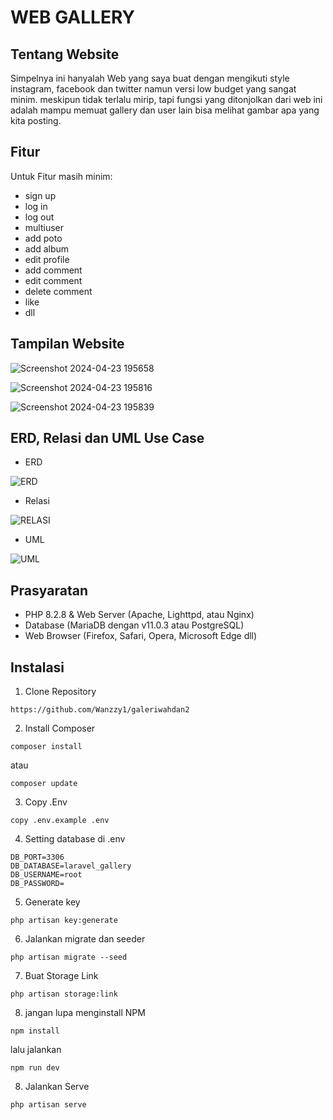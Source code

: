 # WEB GALLERY

## Tentang Website

Simpelnya ini hanyalah Web yang saya buat dengan mengikuti style instagram, facebook dan twitter namun versi low budget yang sangat minim. meskipun tidak terlalu mirip, tapi fungsi yang ditonjolkan dari web ini adalah mampu memuat gallery dan user lain bisa melihat gambar apa yang kita posting.

## Fitur

Untuk Fitur masih minim:
- sign up
- log in
- log out
- multiuser
- add poto
- add album
- edit profile
- add comment
- edit comment
- delete comment
- like
- dll

## Tampilan Website

![Screenshot 2024-04-23 195658](https://github.com/Wanzzy1/galeriwahdan2/assets/126433722/b145c2df-0189-4ae3-84e2-a37b4407d574)

![Screenshot 2024-04-23 195816](https://github.com/Wanzzy1/galeriwahdan2/assets/126433722/6347af6d-94c0-42ec-8a21-f26cd9153db5)

![Screenshot 2024-04-23 195839](https://github.com/Wanzzy1/galeriwahdan2/assets/126433722/15ce40a6-baf4-44f4-bc5c-02ce472f2120)

## ERD, Relasi dan UML Use Case

- ERD

![ERD](https://github.com/Wanzzy1/galeriwahdan2/assets/126433722/6634f6ae-4e79-43d4-a4b3-44af1191048e)

- Relasi

![RELASI](https://github.com/Wanzzy1/galeriwahdan2/assets/126433722/71728000-c1e8-4da6-817e-d300652ad245)

- UML

![UML](https://github.com/Wanzzy1/galeriwahdan2/assets/126433722/1b77e8dd-933c-4ac0-9413-0306769dd84b)

## Prasyaratan

- PHP 8.2.8 & Web Server (Apache, Lighttpd, atau Nginx)
- Database (MariaDB dengan v11.0.3 atau PostgreSQL)
- Web Browser (Firefox, Safari, Opera, Microsoft Edge dll)

## Instalasi
1. Clone Repository
```
https://github.com/Wanzzy1/galeriwahdan2
```

2. Install Composer
```
composer install
```
atau
```
composer update
```

3. Copy .Env
```
copy .env.example .env
```

4. Setting database di .env
```
DB_PORT=3306
DB_DATABASE=laravel_gallery
DB_USERNAME=root
DB_PASSWORD=
```

5. Generate key
```
php artisan key:generate
```

6. Jalankan migrate dan seeder
```
php artisan migrate --seed
```

7. Buat Storage Link
```
php artisan storage:link
```

8. jangan lupa menginstall NPM
```
npm install
```
lalu jalankan
```
npm run dev
```

8. Jalankan Serve
```
php artisan serve
```


